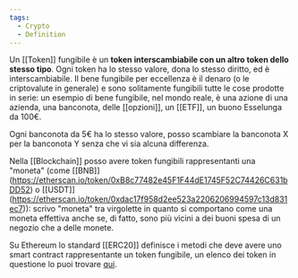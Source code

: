 ```yaml
---
tags:
  - Crypto
  - Definition
---
```



Un [[Token]] fungibile è un **token interscambiabile con un altro token dello stesso tipo**.
Ogni token ha lo stesso valore, dona lo stesso diritto, ed è interscambiabile.
Il bene fungibile per eccellenza è il denaro (o le criptovalute in generale) e sono solitamente fungibili tutte le cose prodotte in serie: un esempio di bene fungibile, nel mondo reale, è una azione di una azienda, una banconota, delle [[opzioni]], un [[ETF]], un buono Esselunga da 100€.

Ogni banconota da 5€ ha lo stesso valore, posso scambiare la banconota X per la banconota Y senza che vi sia alcuna differenza.

Nella [[Blockchain]] posso avere token fungibili rappresentanti una "moneta" (come [[BNB]] (https://etherscan.io/token/0xB8c77482e45F1F44dE1745F52C74426C631bDD52) o [[USDT]] (https://etherscan.io/token/0xdac17f958d2ee523a2206206994597c13d831ec7)): scrivo "moneta" tra virgolette in quanto si comportano come una moneta effettiva anche se, di fatto, sono più vicini a dei buoni spesa di un negozio che a delle monete.

Su Ethereum lo standard [[ERC20]] definisce i metodi che deve avere uno smart contract rappresentante un token fungibile, un elenco dei token in questione lo puoi trovare [qui](https://etherscan.io/tokens).